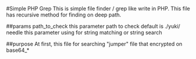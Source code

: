 #Simple PHP Grep
This is simple file finder  / grep like write in PHP. This file has recursive method for finding on deep path.

##params
path_to_check this parameter path to check default is ./yuki/
needle this parameter using for string matching or string search

##purpose
At first, this file for searching "jumper" file that encrypted on base64_*

